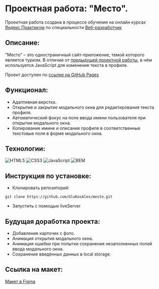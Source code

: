 # Проектная работа: "Место".

Проектная работа создана в процессе обучения на онлайн курсах [Яндекс Практикум](https://praktikum.yandex.ru/) по специальности [Веб-разработчик](https://praktikum.yandex.ru/web/)

## Описание:

"Место" – это одностраничный сайт-приложение, темой которого является туризм. В отличие от [предыдущей проектной работы](https://github.com/GluKosAlex/russian-travel.git), в нём используется JavaScript для изменения текста в профиле.

Проект доступен по [ссылке на GitHub Pages](https://glukosalex.github.io/mesto/)

## Функционал:

* Адаптивная верстка.
* Открытие и закрытие модального окна для редактирования текста профиля.
* Автоматический фокус на поле ввода имени пользователя при открытии модального окна.
* Копирование имине и описания профиля в соответственные текстовые поля в форме модального окна.

## Технологии:

![HTML5](https://img.shields.io/badge/-HTML5-e34f26?logo=html5&logoColor=white)
![CSS3](https://img.shields.io/badge/-CSS3-1572b6?logo=css3&logoColor=white)
![JavaScript](https://img.shields.io/badge/-JavaScript-f7df1e?logo=javaScript&logoColor=black)
![BEM](https://img.shields.io/badge/-BEM-yellowgreen)

## Инструкция по установке:

* Клонировать репозиторий:
```
git clone https://github.com/GluKosAlex/mesto.git
```
* Запустить с помощью liveServer

## Будущая доработка проекта:

* Добавление карточек с фото.
* Анимация открытия модального окна.
* Анимация ошибки при попытки сохранения незаполненных полей ввода модального окна.
* Сохранение введённых данных в local storage.

## Ссылка на макет:

[Макет в Figma](https://www.figma.com/file/2cn9N9jSkmxD84oJik7xL7/JavaScript.-Sprint-4?node-id=0%3A1)
